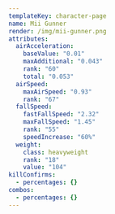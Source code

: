 ```yaml
---
templateKey: character-page
name: Mii Gunner
render: /img/mii-gunner.png
attributes:
  airAcceleration:
    baseValue: "0.01"
    maxAdditional: "0.043"
    rank: "60"
    total: "0.053"
  airSpeed:
    maxAirSpeed: "0.93"
    rank: "67"
  fallSpeed:
    fastFallSpeed: "2.32"
    maxFallSpeed: "1.45"
    rank: "55"
    speedIncrease: "60%"
  weight:
    class: heavyweight
    rank: "18"
    value: "104"
killConfirms:
  - percentages: {}
combos:
  - percentages: {}
---
```

